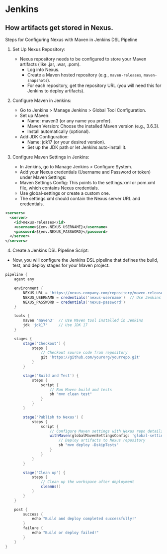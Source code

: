 # Jenkins

## How artifacts get stored in Nexus.
Steps for Configuring Nexus with Maven in Jenkins DSL Pipeline
1. Set Up Nexus Repository:
   - Nexus repository needs to be configured to store your Maven artifacts (like .jar, .war, .pom).
     - Log into Nexus.
     - Create a Maven hosted repository (e.g., `maven-releases`, `maven-snapshots`).
     - For each repository, get the repository URL (you will need this for Jenkins to deploy artifacts).

2. Configure Maven in Jenkins:
   - Go to Jenkins > Manage Jenkins > Global Tool Configuration.
   - Set up Maven:
     - Name: maven3 (or any name you prefer).
     - Maven Version: Choose the installed Maven version (e.g., 3.6.3).
     - Install automatically (optional).
   - Add JDK Configuration:
     - Name: jdk17 (or your desired version).
     - Set up the JDK path or let Jenkins auto-install it.
            
3. Configure Maven Settings in Jenkins:
   - In Jenkins, go to Manage Jenkins > Configure System.
   - Add your Nexus credentials (Username and Password or token) under Maven Settings:
   - Maven Settings Config: This points to the settings.xml or pom.xml file, which contains Nexus credentials.
   - Use global-settings or create a custom one.
   - The settings.xml should contain the Nexus server URL and credentials.
```xml
<servers>
  <server>
    <id>nexus-releases</id>
    <username>${env.NEXUS_USERNAME}</username>
    <password>${env.NEXUS_PASSWORD}</password>
  </server>
</servers>
```
4. Create a Jenkins DSL Pipeline Script:
- Now, you will configure the Jenkins DSL pipeline that defines the build, test, and deploy stages for your Maven project.
```groovy
pipeline {
    agent any

    environment {
        NEXUS_URL = 'https://nexus.company.com/repository/maven-releases/'
        NEXUS_USERNAME = credentials('nexus-username')  // Use Jenkins Credentials Plugin
        NEXUS_PASSWORD = credentials('nexus-password')
    }

    tools {
        maven 'maven3'  // Use Maven tool installed in Jenkins
        jdk 'jdk17'     // Use JDK 17
    }

    stages {
        stage('Checkout') {
            steps {
                // Checkout source code from repository
                git 'https://github.com/yourorg/yourrepo.git'
            }
        }

        stage('Build and Test') {
            steps {
                script {
                    // Run Maven build and tests
                    sh "mvn clean test"
                }
            }
        }

        stage('Publish to Nexus') {
            steps {
                script {
                    // Configure Maven settings with Nexus repo details
                    withMaven(globalMavenSettingsConfig: 'global-settings', jdk: 'jdk17', maven: 'maven3', mavenSettingsConfig: '', traceability: true) {
                        // Deploy artifacts to Nexus repository
                        sh "mvn deploy -DskipTests"
                    }
                }
            }
        }

        stage('Clean up') {
            steps {
                // Clean up the workspace after deployment
                cleanWs()
            }
        }
    }

    post {
        success {
            echo "Build and deploy completed successfully!"
        }
        failure {
            echo "Build or deploy failed!"
        }
    }
}
```     
     
